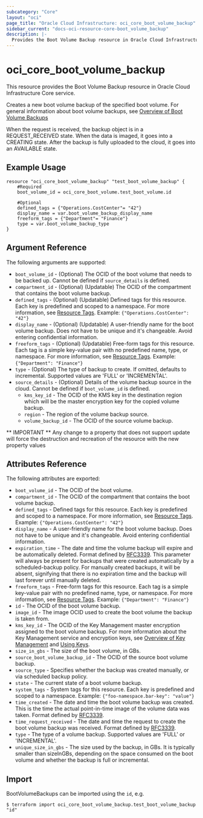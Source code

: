 ```yaml
---
subcategory: "Core"
layout: "oci"
page_title: "Oracle Cloud Infrastructure: oci_core_boot_volume_backup"
sidebar_current: "docs-oci-resource-core-boot_volume_backup"
description: |-
  Provides the Boot Volume Backup resource in Oracle Cloud Infrastructure Core service
---
```


# oci_core_boot_volume_backup
This resource provides the Boot Volume Backup resource in Oracle Cloud Infrastructure Core service.

Creates a new boot volume backup of the specified boot volume. For general information about boot volume backups,
see [Overview of Boot Volume Backups](https://docs.cloud.oracle.com/iaas/Content/Block/Concepts/bootvolumebackups.htm)

When the request is received, the backup object is in a REQUEST_RECEIVED state.
When the data is imaged, it goes into a CREATING state.
After the backup is fully uploaded to the cloud, it goes into an AVAILABLE state.


## Example Usage

```hcl
resource "oci_core_boot_volume_backup" "test_boot_volume_backup" {
	#Required
	boot_volume_id = oci_core_boot_volume.test_boot_volume.id

	#Optional
	defined_tags = {"Operations.CostCenter"= "42"}
	display_name = var.boot_volume_backup_display_name
	freeform_tags = {"Department"= "Finance"}
	type = var.boot_volume_backup_type
}
```

## Argument Reference

The following arguments are supported:

* `boot_volume_id` - (Optional) The OCID of the boot volume that needs to be backed up. Cannot be defined if `source_details` is defined.
* `compartment_id` - (Optional) (Updatable) The OCID of the compartment that contains the boot volume backup.
* `defined_tags` - (Optional) (Updatable) Defined tags for this resource. Each key is predefined and scoped to a namespace. For more information, see [Resource Tags](https://docs.cloud.oracle.com/iaas/Content/General/Concepts/resourcetags.htm).  Example: `{"Operations.CostCenter": "42"}` 
* `display_name` - (Optional) (Updatable) A user-friendly name for the boot volume backup. Does not have to be unique and it's changeable. Avoid entering confidential information. 
* `freeform_tags` - (Optional) (Updatable) Free-form tags for this resource. Each tag is a simple key-value pair with no predefined name, type, or namespace. For more information, see [Resource Tags](https://docs.cloud.oracle.com/iaas/Content/General/Concepts/resourcetags.htm).  Example: `{"Department": "Finance"}` 
* `type` - (Optional) The type of backup to create. If omitted, defaults to incremental. Supported values are 'FULL' or 'INCREMENTAL'.
* `source_details` - (Optional) Details of the volume backup source in the cloud. Cannot be defined if `boot_volume_id` is defined.
    * `kms_key_id` - The OCID of the KMS key in the destination region which will be the master encryption key for the copied volume backup.
    * `region` - The region of the volume backup source.
    * `volume_backup_id` - The OCID of the source volume backup.

** IMPORTANT **
Any change to a property that does not support update will force the destruction and recreation of the resource with the new property values

## Attributes Reference

The following attributes are exported:

* `boot_volume_id` - The OCID of the boot volume.
* `compartment_id` - The OCID of the compartment that contains the boot volume backup.
* `defined_tags` - Defined tags for this resource. Each key is predefined and scoped to a namespace. For more information, see [Resource Tags](https://docs.cloud.oracle.com/iaas/Content/General/Concepts/resourcetags.htm).  Example: `{"Operations.CostCenter": "42"}` 
* `display_name` - A user-friendly name for the boot volume backup. Does not have to be unique and it's changeable. Avoid entering confidential information. 
* `expiration_time` - The date and time the volume backup will expire and be automatically deleted. Format defined by [RFC3339](https://tools.ietf.org/html/rfc3339). This parameter will always be present for backups that were created automatically by a scheduled-backup policy. For manually created backups, it will be absent, signifying that there is no expiration time and the backup will last forever until manually deleted. 
* `freeform_tags` - Free-form tags for this resource. Each tag is a simple key-value pair with no predefined name, type, or namespace. For more information, see [Resource Tags](https://docs.cloud.oracle.com/iaas/Content/General/Concepts/resourcetags.htm).  Example: `{"Department": "Finance"}` 
* `id` - The OCID of the boot volume backup.
* `image_id` - The image OCID used to create the boot volume the backup is taken from. 
* `kms_key_id` - The OCID of the Key Management master encryption assigned to the boot volume backup. For more information about the Key Management service and encryption keys, see [Overview of Key Management](https://docs.cloud.oracle.com/iaas/Content/KeyManagement/Concepts/keyoverview.htm) and [Using Keys](https://docs.cloud.oracle.com/iaas/Content/KeyManagement/Tasks/usingkeys.htm). 
* `size_in_gbs` - The size of the boot volume, in GBs. 
* `source_boot_volume_backup_id` - The OCID of the source boot volume backup.
* `source_type` - Specifies whether the backup was created manually, or via scheduled backup policy. 
* `state` - The current state of a boot volume backup.
* `system_tags` - System tags for this resource. Each key is predefined and scoped to a namespace. Example: `{"foo-namespace.bar-key": "value"}` 
* `time_created` - The date and time the boot volume backup was created. This is the time the actual point-in-time image of the volume data was taken. Format defined by [RFC3339](https://tools.ietf.org/html/rfc3339). 
* `time_request_received` - The date and time the request to create the boot volume backup was received. Format defined by [RFC3339](https://tools.ietf.org/html/rfc3339). 
* `type` - The type of a volume backup. Supported values are 'FULL' or 'INCREMENTAL'.
* `unique_size_in_gbs` - The size used by the backup, in GBs. It is typically smaller than sizeInGBs, depending on the space consumed on the boot volume and whether the backup is full or incremental. 

## Import

BootVolumeBackups can be imported using the `id`, e.g.

```
$ terraform import oci_core_boot_volume_backup.test_boot_volume_backup "id"
```

